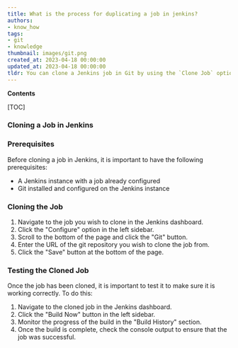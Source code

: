 ```yaml
---
title: What is the process for duplicating a job in jenkins?
authors:
- know_how
tags:
- git
- knowledge
thumbnail: images/git.png
created_at: 2023-04-18 00:00:00
updated_at: 2023-04-18 00:00:00
tldr: You can clone a Jenkins job in Git by using the `Clone Job` option in the Jenkins UI.
---
```


**Contents**

[TOC]

### Cloning a Job in Jenkins

### Prerequisites 
Before cloning a job in Jenkins, it is important to have the following prerequisites: 
- A Jenkins instance with a job already configured 
- Git installed and configured on the Jenkins instance 

### Cloning the Job 
1. Navigate to the job you wish to clone in the Jenkins dashboard.
2. Click the "Configure" option in the left sidebar.
3. Scroll to the bottom of the page and click the "Git" button.
4. Enter the URL of the git repository you wish to clone the job from.
5. Click the "Save" button at the bottom of the page.

### Testing the Cloned Job 
Once the job has been cloned, it is important to test it to make sure it is working correctly. To do this: 
1. Navigate to the cloned job in the Jenkins dashboard.
2. Click the "Build Now" button in the left sidebar.
3. Monitor the progress of the build in the "Build History" section.
4. Once the build is complete, check the console output to ensure that the job was successful.
